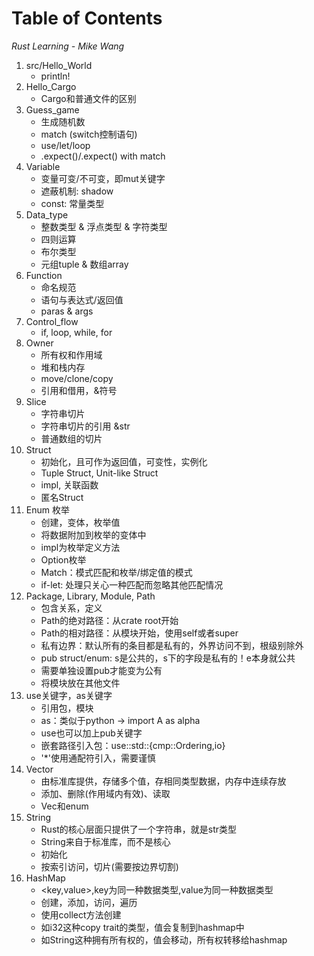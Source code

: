 # Table of Contents

*Rust Learning - Mike Wang*

1. src/Hello_World
    - println!
2. Hello_Cargo
    - Cargo和普通文件的区别
3. Guess_game
    - 生成随机数
    - match (switch控制语句)
    - use/let/loop
    - .expect()/.expect() with match
4. Variable
    - 变量可变/不可变，即mut关键字
    - 遮蔽机制: shadow
    - const: 常量类型
5. Data_type
    - 整数类型 & 浮点类型 & 字符类型
    - 四则运算
    - 布尔类型
    - 元组tuple & 数组array
6. Function
    - 命名规范
    - 语句与表达式/返回值
    - paras & args
7. Control_flow
    - if, loop, while, for
8. Owner
    - 所有权和作用域
    - 堆和栈内存
    - move/clone/copy
    - 引用和借用，&符号
9. Slice
    - 字符串切片
    - 字符串切片的引用 &str
    - 普通数组的切片
10. Struct
    - 初始化，且可作为返回值，可变性，实例化
    - Tuple Struct, Unit-like Struct
    - impl, 关联函数
    - 匿名Struct
11. Enum 枚举
    - 创建，变体，枚举值
    - 将数据附加到枚举的变体中
    - impl为枚举定义方法
    - Option枚举
    - Match：模式匹配和枚举/绑定值的模式
    - if-let: 处理只关心一种匹配而忽略其他匹配情况 
12. Package, Library, Module, Path
    - 包含关系，定义
    - Path的绝对路径：从crate root开始
    - Path的相对路径：从模块开始，使用self或者super
    - 私有边界：默认所有的条目都是私有的，外界访问不到，根级别除外
    - pub struct/enum: s是公共的，s下的字段是私有的！e本身就公共
    - 需要单独设置pub才能变为公有
    - 将模块放在其他文件
13. use关键字，as关键字
    - 引用包，模块
    - as：类似于python -> import A as alpha
    - use也可以加上pub关键字
    - 嵌套路径引入包：use::std::{cmp::Ordering,io}
    - '*'使用通配符引入，需要谨慎
14. Vector
    - 由标准库提供，存储多个值，存相同类型数据，内存中连续存放
    - 添加、删除(作用域内有效)、读取
    - Vec和enum
15. String
    - Rust的核心层面只提供了一个字符串，就是str类型
    - String来自于标准库，而不是核心
    - 初始化
    - 按索引访问，切片(需要按边界切割)
16. HashMap
    - <key,value>,key为同一种数据类型,value为同一种数据类型
    - 创建，添加，访问，遍历
    - 使用collect方法创建
    - 如i32这种copy trait的类型，值会复制到hashmap中
    - 如String这种拥有所有权的，值会移动，所有权转移给hashmap
